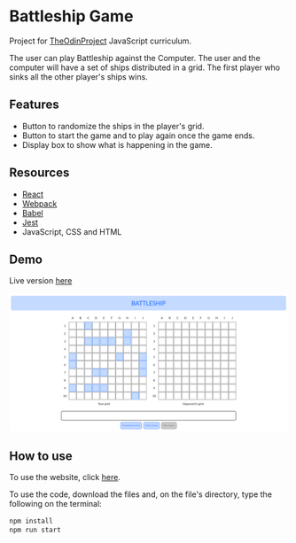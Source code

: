 # Battleship Game

Project for [TheOdinProject](https://www.theodinproject.com/courses/javascript/) JavaScript curriculum.

The user can play Battleship against the Computer. The user and the computer will have a set of ships distributed in a grid. The first player who sinks all the other player's ships wins.

## Features

- Button to randomize the ships in the player's grid.
- Button to start the game and to play again once the game ends.
- Display box to show what is happening in the game.

## Resources

- [React](https://reactjs.org/)
- [Webpack](https://webpack.js.org/)
- [Babel](https://babeljs.io/)
- [Jest](https://jestjs.io/)
- JavaScript, CSS and HTML

## Demo

Live version [here](http://fernanda-veiga.github.io/battleship)

![](demo.PNG)

## How to use

To use the website, click [here](http://fernanda-veiga.github.io/battleship).

To use the code, download the files and, on the file's directory, type the following on the terminal:

```
npm install
npm run start
```
